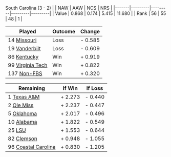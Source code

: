 South Carolina (3 - 2)
|       |   NAW   |   AAW   |   NCS   |   NRS   |
|-------|---------|---------|---------|---------|
| Value |   0.868 |   0.174 |   5.415 |  11.680 |
| Rank  |      56 |      55 |      48 |       1 |

| Played                    | Outcome    |  Change  |
|---------------------------|------------|----------|
|  14 [Missouri              ](Missouri)| Loss       | -  0.585 |
|  19 [Vanderbilt            ](Vanderbilt)| Loss       | -  0.609 |
|  86 [Kentucky              ](Kentucky)| Win        | +  0.919 |
|  99 [Virginia Tech         ](VirginiaTech)| Win        | +  0.822 |
| 137 [Non-FBS               ](NonFBS)| Win        | +  0.320 |

| Remaining                 |  If Win  |  If Loss |
|---------------------------|----------|----------|
|   1 [Texas A&M             ](TexasAM)| +  2.273 | -  0.440 |
|   2 [Ole Miss              ](OleMiss)| +  2.237 | -  0.447 |
|   5 [Oklahoma              ](Oklahoma)| +  2.017 | -  0.496 |
|  10 [Alabama               ](Alabama)| +  1.822 | -  0.549 |
|  25 [LSU                   ](LSU)| +  1.553 | -  0.644 |
|  82 [Clemson               ](Clemson)| +  0.948 | -  1.055 |
|  96 [Coastal Carolina      ](CoastalCarolina)| +  0.830 | -  1.205 |

